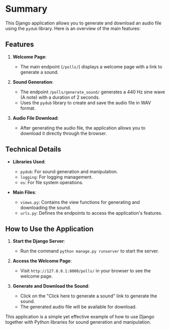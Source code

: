 # Summary

This Django application allows you to generate and download an audio file using the `pydub` library. Here is an overview of the main features:

## Features

1. **Welcome Page**:
   - The main endpoint (`/polls/`) displays a welcome page with a link to generate a sound.

2. **Sound Generation**:
   - The endpoint `/polls/generate_sound/` generates a 440 Hz sine wave (A note) with a duration of 2 seconds.
   - Uses the `pydub` library to create and save the audio file in WAV format.

3. **Audio File Download**:
   - After generating the audio file, the application allows you to download it directly through the browser.

## Technical Details

- **Libraries Used**:
  - `pydub`: For sound generation and manipulation.
  - `logging`: For logging management.
  - `os`: For file system operations.

- **Main Files**:
  - `views.py`: Contains the view functions for generating and downloading the sound.
  - `urls.py`: Defines the endpoints to access the application's features.

## How to Use the Application

1. **Start the Django Server**:
   - Run the command `python manage.py runserver` to start the server.

2. **Access the Welcome Page**:
   - Visit `http://127.0.0.1:8000/polls/` in your browser to see the welcome page.

3. **Generate and Download the Sound**:
   - Click on the "Click here to generate a sound" link to generate the sound.
   - The generated audio file will be available for download.

This application is a simple yet effective example of how to use Django together with Python libraries for sound generation and manipulation.
